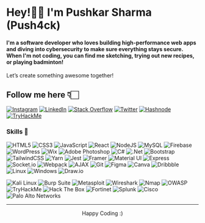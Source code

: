 # Hey!👋🏻 I'm Pushkar Sharma (Push4ck)
#### I'm a software developer who loves building high-performance web apps and diving into cybersecurity to make sure everything stays secure. When I'm not coding, you can find me sketching, trying out new recipes, or playing badminton!
Let’s create something awesome together!

## Follow me here 👇🏻
[![Instagram](https://img.shields.io/badge/Instagram-%23E4405F.svg?style=for-the-badge&logo=instagram&logoColor=white)](https://instagram.com/push4ck)
[![LinkedIn](https://img.shields.io/badge/LinkedIn-%230077B5.svg?style=for-the-badge&logo=linkedin&logoColor=white)](https://linkedin.com/in/push4ck)
[![Stack Overflow](https://img.shields.io/badge/Stackoverflow-FE7A16?style=for-the-badge&logo=stackoverflow&logoColor=white)](https://stackoverflow.com/users/23485716)
[![Twitter](https://img.shields.io/badge/Twitter-black.svg?style=for-the-badge&logo=x&logoColor=white)](https://x.com/push4ck)
[![Hashnode](https://img.shields.io/badge/Hashnode-%230E76D0.svg?style=for-the-badge&logo=hashnode&logoColor=white)](https://hashnode.com/@cyberhub)
[![TryHackMe](https://img.shields.io/badge/TryHackMe-1DAA1D.svg?style=for-the-badge&logo=tryhackme&logoColor=white)](https://tryhackme.com/r/p/push4ck)

### Skills 🎯
![HTML5](https://img.shields.io/badge/html5-%23E34F26.svg?style=for-the-badge&logo=html5&logoColor=white) 
![CSS3](https://img.shields.io/badge/css3-%231572B6.svg?style=for-the-badge&logo=css3&logoColor=white) 
![JavaScript](https://img.shields.io/badge/javascript-%23F7DF1E.svg?style=for-the-badge&logo=javascript&logoColor=black) 
![React](https://img.shields.io/badge/react-%2361DAFB.svg?style=for-the-badge&logo=react&logoColor=white) 
![NodeJS](https://img.shields.io/badge/node.js-%234DA55F.svg?style=for-the-badge&logo=node.js&logoColor=white) 
![MySQL](https://img.shields.io/badge/mysql-%234479A1.svg?style=for-the-badge&logo=mysql&logoColor=white) 
![Firebase](https://img.shields.io/badge/firebase-%23F7DF1E.svg?style=for-the-badge&logo=firebase&logoColor=black) 
![WordPress](https://img.shields.io/badge/WordPress-%23117AC9.svg?style=for-the-badge&logo=WordPress&logoColor=white) 
![Wix](https://img.shields.io/badge/Wix-%23000000.svg?style=for-the-badge&logo=wix&logoColor=white)
![Adobe Photoshop](https://img.shields.io/badge/Adobe%20Photoshop-%23172D4F.svg?style=for-the-badge&logo=adobe-photoshop&logoColor=white)
![C#](https://img.shields.io/badge/c%23-%23239120.svg?style=for-the-badge&logo=csharp&logoColor=white) 
![.Net](https://img.shields.io/badge/.NET-%235C2D91.svg?style=for-the-badge&logo=.net&logoColor=white) 
![Bootstrap](https://img.shields.io/badge/bootstrap-%238511FA.svg?style=for-the-badge&logo=bootstrap&logoColor=white) 
![TailwindCSS](https://img.shields.io/badge/tailwindcss-%2338B2AC.svg?style=for-the-badge&logo=tailwind-css&logoColor=white) 
![Yarn](https://img.shields.io/badge/yarn-%230204A1.svg?style=for-the-badge&logo=yarn&logoColor=white)
![Jest](https://img.shields.io/badge/jest-%23C21325.svg?style=for-the-badge&logo=jest&logoColor=white)
![Framer](https://img.shields.io/badge/framer-%23F24E1E.svg?style=for-the-badge&logo=framer&logoColor=white)
![Material UI](https://img.shields.io/badge/material%20ui-%230081CB.svg?style=for-the-badge&logo=mui&logoColor=white)
![Express](https://img.shields.io/badge/express-%23404d59.svg?style=for-the-badge&logo=express&logoColor=white)
![Socket.io](https://img.shields.io/badge/socket.io-%23F7DF1E.svg?style=for-the-badge&logo=socket.io&logoColor=black)
![Webpack](https://img.shields.io/badge/webpack-%238DD3B1.svg?style=for-the-badge&logo=webpack&logoColor=white)
![AJAX](https://img.shields.io/badge/AJAX-%23black.svg?style=for-the-badge&logo=ajax&logoColor=white)
![Git](https://img.shields.io/badge/git-%23F05033.svg?style=for-the-badge&logo=git&logoColor=white) 
![Figma](https://img.shields.io/badge/figma-%234D9B7E.svg?style=for-the-badge&logo=figma&logoColor=white) 
![Canva](https://img.shields.io/badge/Canva-%2300C4CC.svg?style=for-the-badge&logo=Canva&logoColor=white) 
![Dribbble](https://img.shields.io/badge/Dribbble-%23EA4C89.svg?style=for-the-badge&logo=dribbble&logoColor=white)
![Linux](https://img.shields.io/badge/Linux-FCC624.svg?style=for-the-badge&logo=linux&logoColor=black)
![Windows](https://img.shields.io/badge/Windows-0078D6.svg?style=for-the-badge&logo=windows&logoColor=white)
![Draw.io](https://img.shields.io/badge/Draw.io-%23F7DF1E.svg?style=for-the-badge&logo=draw.io&logoColor=black)

![Kali Linux](https://img.shields.io/badge/Kali%20Linux-black.svg?style=for-the-badge&logo=kali-linux&logoColor=white)
![Burp Suite](https://img.shields.io/badge/Burp%20Suite-%23FFA500.svg?style=for-the-badge&logo=burp-suite&logoColor=white)
![Metasploit](https://img.shields.io/badge/Metasploit-%23000F7D.svg?style=for-the-badge&logo=metasploit&logoColor=white)
![Wireshark](https://img.shields.io/badge/Wireshark-%2300BFFF.svg?style=for-the-badge&logo=wireshark&logoColor=white)
![Nmap](https://img.shields.io/badge/Nmap-%23A0D300.svg?style=for-the-badge&logo=nmap&logoColor=white)
![OWASP](https://img.shields.io/badge/OWASP-black.svg?style=for-the-badge&logo=owasp&logoColor=white)
![TryHackMe](https://img.shields.io/badge/TryHackMe-0E5D5D.svg?style=for-the-badge&logo=tryhackme&logoColor=white)
![Hack The Box](https://img.shields.io/badge/Hack%20The%20Box-3EAA24.svg?style=for-the-badge&logo=hackthebox&logoColor=white)
![Fortinet](https://img.shields.io/badge/Fortinet-%23F05A28.svg?style=for-the-badge&logo=fortinet&logoColor=white)
![Splunk](https://img.shields.io/badge/Splunk-%23F0A500.svg?style=for-the-badge&logo=splunk&logoColor=white)
![Cisco](https://img.shields.io/badge/Cisco-%23A8B400.svg?style=for-the-badge&logo=cisco&logoColor=white)
![Palo Alto Networks](https://img.shields.io/badge/Palo%20Alto%20Networks-%23D03338.svg?style=for-the-badge&logo=paloalto&logoColor=white)

---

<p align="center">
  Happy Coding :)
</p>
